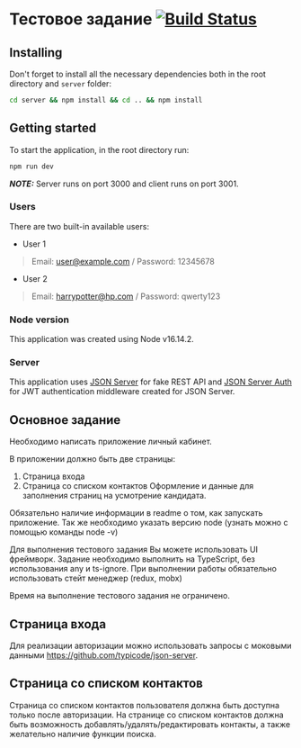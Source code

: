 # Тестовое задание [![Build Status](https://app.travis-ci.com/yuniyakim/React_contact-list-app.svg?branch=master)](https://app.travis-ci.com/yuniyakim/React_contact-list-app)

## Installing

Don't forget to install all the necessary dependencies both in the root directory and `server` folder:
```cmd
cd server && npm install && cd .. && npm install
```


## Getting started

To start the application, in the root directory run:
```cmd
npm run dev
```
**_NOTE:_** Server runs on port 3000 and client runs on port 3001.

### Users

There are two built-in available users:
* User 1

> Email: user@example.com / Password: 12345678

* User 2

> Email: harrypotter@hp.com / Password: qwerty123

### Node version

This application was created using Node v16.14.2.

### Server

This application uses [JSON Server](https://github.com/typicode/json-server) for fake REST API and [JSON Server Auth](https://github.com/jeremyben/json-server-auth) for JWT authentication middleware created for JSON Server.


## Основное задание

Необходимо написать приложение личный кабинет.

В приложении должно быть две страницы:
1. Страница входа
2. Страница со списком контактов
Оформление и данные для заполнения страниц на усмотрение кандидата.

Обязательно наличие информации в readme о том, как запускать приложение. Так же необходимо указать версию node (узнать можно с помощью команды node -v)

Для выполнения тестового задания Вы можете использовать UI фреймворк.
Задание необходимо выполнить на TypeScript, без использования any и ts-ignore.
При выполнении работы обязательно использовать стейт менеджер (redux, mobx)

Время на выполнение тестового задания не ограничено.

## Страница входа

Для реализации авторизации можно использовать запросы с моковыми данными https://github.com/typicode/json-server.

## Страница со списком контактов

Страница со списком контактов пользователя должна быть доступна только после авторизации.
На странице со списком контактов должна быть возможность добавлять/удалять/редактировать контакты, а также желательно наличие функции поиска.
